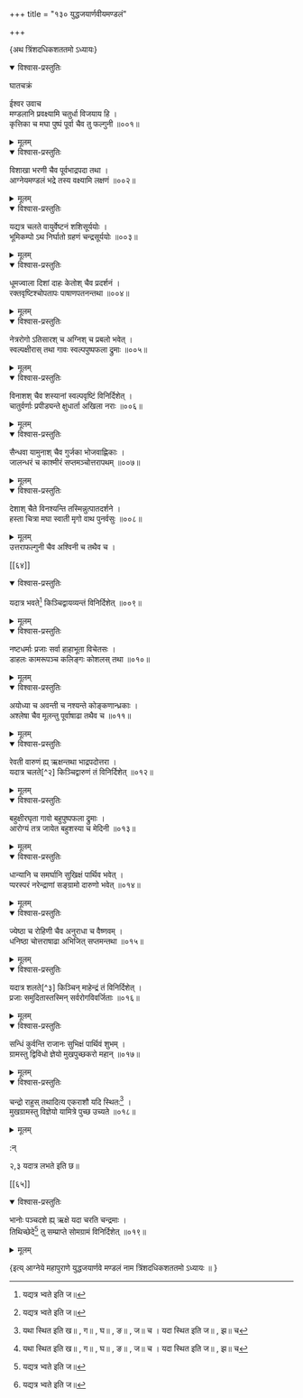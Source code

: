 +++
title = "१३० युद्धजयार्णवीयमण्डलं"

+++

\{अथ त्रिंशदधिकशततमो ऽध्यायः\}


<details open><summary>विश्वास-प्रस्तुतिः</summary>

घातचक्रं  
    
ईश्वर उवाच  
मण्डलानि प्रवक्ष्यामि चतुर्धा विजयाय हि ।  
कृत्तिका च मघा पुष्पं पूर्वा चैव तु फल्गुनी   ॥००१॥
</details>

<details><summary>मूलम्</summary>

घातचक्रं  
    
ईश्वर उवाच  
मण्डलानि प्रवक्ष्यामि चतुर्धा विजयाय हि ।  
कृत्तिका च मघा पुष्पं पूर्वा चैव तु फल्गुनी   ॥००१॥
</details>  

<details open><summary>विश्वास-प्रस्तुतिः</summary>

विशाखा भरणी चैव पूर्वभाद्रपदा तथा ।  
आग्नेयमण्डलं भद्रे तस्य वक्ष्यामि लक्षणं   ॥००२॥
</details>

<details><summary>मूलम्</summary>

विशाखा भरणी चैव पूर्वभाद्रपदा तथा ।  
आग्नेयमण्डलं भद्रे तस्य वक्ष्यामि लक्षणं   ॥००२॥
</details>  

<details open><summary>विश्वास-प्रस्तुतिः</summary>

यद्यत्र चलते वायुर्वेष्टनं शशिसूर्ययोः ।  
भूमिकम्पो ऽथ निर्घातो ग्रहणं चन्द्रसूर्ययोः   ॥००३॥
</details>

<details><summary>मूलम्</summary>

यद्यत्र चलते वायुर्वेष्टनं शशिसूर्ययोः ।  
भूमिकम्पो ऽथ निर्घातो ग्रहणं चन्द्रसूर्ययोः   ॥००३॥
</details>  

<details open><summary>विश्वास-प्रस्तुतिः</summary>

धूमज्वाला दिशां दाहः केतोश् चैव प्रदर्शनं   ।  
रक्तवृष्टिश्चोपतापः पाषाणपतनन्तथा   ॥००४॥
</details>

<details><summary>मूलम्</summary>

धूमज्वाला दिशां दाहः केतोश् चैव प्रदर्शनं   ।  
रक्तवृष्टिश्चोपतापः पाषाणपतनन्तथा   ॥००४॥
</details>  

<details open><summary>विश्वास-प्रस्तुतिः</summary>

नेत्ररोगो ऽतिसारश् च अग्निश् च प्रबलो भवेत् ।  
स्वल्पक्षीरास् तथा गावः स्वल्पपुष्पफला द्रुमाः   ॥००५॥
</details>

<details><summary>मूलम्</summary>

नेत्ररोगो ऽतिसारश् च अग्निश् च प्रबलो भवेत् ।  
स्वल्पक्षीरास् तथा गावः स्वल्पपुष्पफला द्रुमाः   ॥००५॥
</details>  

<details open><summary>विश्वास-प्रस्तुतिः</summary>

विनाशश् चैव शस्यानां स्वल्पवृष्टिं विनिर्दिशेत्   ।  
चातुर्वर्णाः प्रपीड्यन्ते क्षुधार्ता अखिला नराः   ॥००६॥
</details>

<details><summary>मूलम्</summary>

विनाशश् चैव शस्यानां स्वल्पवृष्टिं विनिर्दिशेत्   ।  
चातुर्वर्णाः प्रपीड्यन्ते क्षुधार्ता अखिला नराः   ॥००६॥
</details>  

<details open><summary>विश्वास-प्रस्तुतिः</summary>

सैन्धवा यामुनाश् चैव गुर्जका भोजवाह्णिकाः   ।  
जालन्धरं च काश्मीरं सप्तमञ्चोत्तरापथम् ॥००७॥
</details>

<details><summary>मूलम्</summary>

सैन्धवा यामुनाश् चैव गुर्जका भोजवाह्णिकाः   ।  
जालन्धरं च काश्मीरं सप्तमञ्चोत्तरापथम् ॥००७॥
</details>  

<details open><summary>विश्वास-प्रस्तुतिः</summary>

देशाश् चैते विनश्यन्ति तस्मिन्नुत्पातदर्शने ।  
हस्ता चित्रा मघा स्वाती मृगो वाथ पुनर्वसुः ॥००८॥
</details>

<details><summary>मूलम्</summary>

देशाश् चैते विनश्यन्ति तस्मिन्नुत्पातदर्शने ।  
हस्ता चित्रा मघा स्वाती मृगो वाथ पुनर्वसुः ॥००८॥
</details>  
उत्तराफल्गुनी चैव अश्विनी च तथैव च ।  

[[६४]]
    

<details open><summary>विश्वास-प्रस्तुतिः</summary>

यदात्र भवते[^१] किञ्चिद्वायव्यन्तं विनिर्दिशेत् ॥००९॥
</details>

<details><summary>मूलम्</summary>

यदात्र भवते[^१] किञ्चिद्वायव्यन्तं विनिर्दिशेत् ॥००९॥
</details>  

<details open><summary>विश्वास-प्रस्तुतिः</summary>

नष्टधर्माः प्रजाः सर्वा हाहाभूता विचेतसः   ।  
डाहलः कामरूपञ्च कलिङ्गः कोशलस् तथा   ॥०१०॥
</details>

<details><summary>मूलम्</summary>

नष्टधर्माः प्रजाः सर्वा हाहाभूता विचेतसः   ।  
डाहलः कामरूपञ्च कलिङ्गः कोशलस् तथा   ॥०१०॥
</details>  

<details open><summary>विश्वास-प्रस्तुतिः</summary>

अयोध्या च अवन्ती च नश्यन्ते कोङ्कणान्ध्रकाः   ।  
अश्लेषा चैव मूलन्तु पूर्वाषाढा तथैव च ॥०११॥
</details>

<details><summary>मूलम्</summary>

अयोध्या च अवन्ती च नश्यन्ते कोङ्कणान्ध्रकाः   ।  
अश्लेषा चैव मूलन्तु पूर्वाषाढा तथैव च ॥०११॥
</details>  

<details open><summary>विश्वास-प्रस्तुतिः</summary>

रेवती वारुणं ह्य् ऋक्षन्तथा भाद्रपदोत्तरा   ।  
यदात्र चलते[^२] किञ्चिद्वारुणं तं विनिर्दिशेत् ॥०१२॥
</details>

<details><summary>मूलम्</summary>

रेवती वारुणं ह्य् ऋक्षन्तथा भाद्रपदोत्तरा   ।  
यदात्र चलते[^२] किञ्चिद्वारुणं तं विनिर्दिशेत् ॥०१२॥
</details>  

<details open><summary>विश्वास-प्रस्तुतिः</summary>

बहुक्षीरघृता गावो बहुपुष्पफला द्रुमाः   ।  
आरोग्यं तत्र जायेत बहुशस्या च मेदिनी ॥०१३॥
</details>

<details><summary>मूलम्</summary>

बहुक्षीरघृता गावो बहुपुष्पफला द्रुमाः   ।  
आरोग्यं तत्र जायेत बहुशस्या च मेदिनी ॥०१३॥
</details>  

<details open><summary>विश्वास-प्रस्तुतिः</summary>

धान्यानि च समर्घानि सुखिक्षं पार्थिव भवेत् ।  
प्परस्परं नरेन्द्राणां सङ्ग्रामो दारुणो भवेत्   ॥०१४॥
</details>

<details><summary>मूलम्</summary>

धान्यानि च समर्घानि सुखिक्षं पार्थिव भवेत् ।  
प्परस्परं नरेन्द्राणां सङ्ग्रामो दारुणो भवेत्   ॥०१४॥
</details>  

<details open><summary>विश्वास-प्रस्तुतिः</summary>

ज्येष्ठा च रोहिणी चैव अनुराधा च वैष्णवम्   ।  
धनिष्ठा चोत्तराषाढा अभिजित् सप्तमन्तथा ॥०१५॥
</details>

<details><summary>मूलम्</summary>

ज्येष्ठा च रोहिणी चैव अनुराधा च वैष्णवम्   ।  
धनिष्ठा चोत्तराषाढा अभिजित् सप्तमन्तथा ॥०१५॥
</details>  

<details open><summary>विश्वास-प्रस्तुतिः</summary>

यदात्र शलते[^३] किञ्चिन् माहेन्द्रं तं विनिर्दिशेत् ।  
प्रजाः समुदितास्तस्मिन् सर्वरोगविवर्जिताः ॥०१६॥
</details>

<details><summary>मूलम्</summary>

यदात्र शलते[^३] किञ्चिन् माहेन्द्रं तं विनिर्दिशेत् ।  
प्रजाः समुदितास्तस्मिन् सर्वरोगविवर्जिताः ॥०१६॥
</details>  

<details open><summary>विश्वास-प्रस्तुतिः</summary>

सन्धिं कुर्वन्ति राजानः सुभिक्षं पार्थिवं शुभम्   ।  
ग्रामस्तु द्विविधो ज्ञेयो मुखपुच्छकरो महान् ॥०१७॥
</details>

<details><summary>मूलम्</summary>

सन्धिं कुर्वन्ति राजानः सुभिक्षं पार्थिवं शुभम्   ।  
ग्रामस्तु द्विविधो ज्ञेयो मुखपुच्छकरो महान् ॥०१७॥
</details>  

<details open><summary>विश्वास-प्रस्तुतिः</summary>

चन्द्रो राहुस् तथादित्य एकराशौ यदि स्थितः[^४] ।  
मुखग्रामस्तु विज्ञेयो यामित्रे पुच्छ उच्यते ॥०१८॥
</details>

<details><summary>मूलम्</summary>

चन्द्रो राहुस् तथादित्य एकराशौ यदि स्थितः[^४] ।  
मुखग्रामस्तु विज्ञेयो यामित्रे पुच्छ उच्यते ॥०१८॥
</details>  
    
:न्  
    
[^१]: यद्यत्र भ्वते इति ज॥  
    
२,३ यदात्र लभते इति छ॥  
    
[^४]: यथा स्थित इति ख॥ , ग॥ , घ॥ , ङ॥ , ज॥ च । यदा स्थित इति ज॥ , झ॥ च  

[[६५]]
    

<details open><summary>विश्वास-प्रस्तुतिः</summary>

भानोः पञ्चदशे ह्य् ऋक्षे यदा चरति चन्द्रमाः   ।  
तिथिच्छेदे[^१] तु सम्प्राप्ते सोमग्रामं विनिर्दिशेत् ॥०१९॥
</details>

<details><summary>मूलम्</summary>

भानोः पञ्चदशे ह्य् ऋक्षे यदा चरति चन्द्रमाः   ।  
तिथिच्छेदे[^१] तु सम्प्राप्ते सोमग्रामं विनिर्दिशेत् ॥०१९॥
</details>  
    
\{इत्य् आग्नेये महापुराणे युद्धजयार्णवे मण्डलं नाम त्रिंशदधिकशततमो ऽध्यायः ॥  }
    